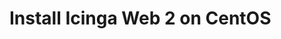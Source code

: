 # Install Icinga Web 2 on CentOS
<!-- {% set centos = True %} -->
<!-- {% include "02-Installation.md" %} -->
